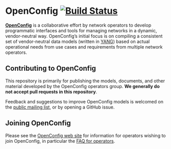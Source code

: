 # OpenConfig [![Build Status](https://travis-ci.org/fach/public.svg?branch=master)](https://travis-ci.org/fach/public)

[**OpenConfig**](http://www.openconfig.net) is a collaborative effort by network
operators to develop programmatic interfaces and tools for managing networks in
a dynamic, vendor-neutral way.  OpenConfig’s initial focus is on compiling a
consistent set of vendor-neutral data models (written in
[YANG](http://datatracker.ietf.org/doc/rfc6020/)) based on actual operational
needs from use cases and requirements from multiple network operators.

## Contributing to OpenConfig

This repository is primarily for publishing the models, documents, and other
material developed by the OpenConfig operators group.  **We generally do not
accept pull requests in this repository**.

Feedback and suggestions to improve OpenConfig models is welcomed on the
[public mailing list](https://groups.google.com/forum/?hl=en#!forum/netopenconfig),
or by opening a GitHub issue.

## Joining OpenConfig

Please see the [OpenConfig web site](http://www.openconfig.net) for information
for operators wishing to join OpenConfig, in particular the
[FAQ for operators](http://www.openconfig.net/documents/faq-for-operators).
